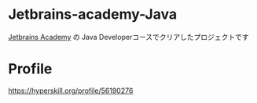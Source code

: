 # Jetbrains-academy-Java
[Jetbrains Academy](https://www.jetbrains.com/ja-jp/academy/) の Java Developerコースでクリアしたプロジェクトです

# Profile
https://hyperskill.org/profile/56190276
